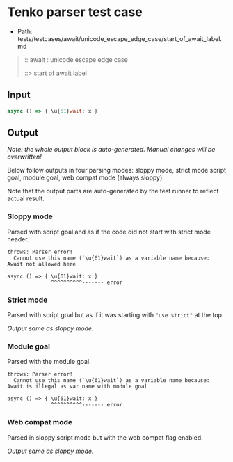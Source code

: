 # Tenko parser test case

- Path: tests/testcases/await/unicode_escape_edge_case/start_of_await_label.md

> :: await : unicode escape edge case
>
> ::> start of await label

## Input

`````js
async () => { \u{61}wait: x }
`````

## Output

_Note: the whole output block is auto-generated. Manual changes will be overwritten!_

Below follow outputs in four parsing modes: sloppy mode, strict mode script goal, module goal, web compat mode (always sloppy).

Note that the output parts are auto-generated by the test runner to reflect actual result.

### Sloppy mode

Parsed with script goal and as if the code did not start with strict mode header.

`````
throws: Parser error!
  Cannot use this name (`\u{61}wait`) as a variable name because: Await not allowed here

async () => { \u{61}wait: x }
              ^^^^^^^^^^------- error
`````

### Strict mode

Parsed with script goal but as if it was starting with `"use strict"` at the top.

_Output same as sloppy mode._

### Module goal

Parsed with the module goal.

`````
throws: Parser error!
  Cannot use this name (`\u{61}wait`) as a variable name because: Await is illegal as var name with module goal

async () => { \u{61}wait: x }
              ^^^^^^^^^^------- error
`````


### Web compat mode

Parsed in sloppy script mode but with the web compat flag enabled.

_Output same as sloppy mode._
